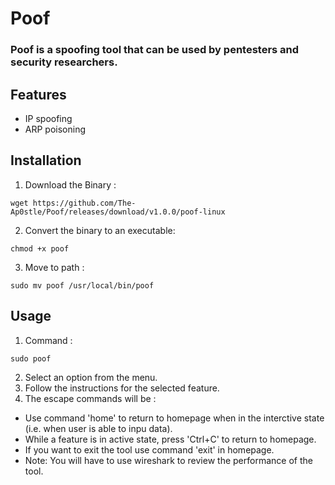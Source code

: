 # Poof

### Poof is a spoofing tool that can be used by pentesters and security researchers.

## Features
  - IP spoofing
  - ARP poisoning

## Installation
  1. Download the Binary :
  ```
  wget https://github.com/The-Ap0stle/Poof/releases/download/v1.0.0/poof-linux
  ```
  2. Convert the binary to an executable:
  ```
  chmod +x poof
  ```
  3. Move to path :
  ```
  sudo mv poof /usr/local/bin/poof 
  ```

## Usage
  1. Command :
  ```
  sudo poof 
  ```
  2. Select an option from the menu.
  3. Follow the instructions for the selected feature.
  4. The escape commands will be :
  - Use command 'home' to return to homepage when in the interctive state (i.e. when user is able to inpu data).
  - While a feature is in active state, press 'Ctrl+C' to return to homepage.
  - If you want to exit the tool use command 'exit' in homepage.
- Note: You will have to use wireshark to review the performance of the tool.

